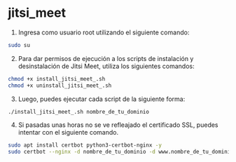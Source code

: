 # jitsi_meet

1. Ingresa como usuario root utilizando el siguiente comando:

```sh
sudo su
```

2. Para dar permisos de ejecución a los scripts de instalación y desinstalación de Jitsi Meet,       utiliza los siguientes comandos:

```sh
chmod +x install_jitsi_meet_.sh
chmod +x uninstall_jitsi_meet_.sh
```

3. Luego, puedes ejecutar cada script de la siguiente forma:

```sh
./install_jitsi_meet_.sh nombre_de_tu_dominio
```

4. Si pasadas unas horas no se ve refleajado el certificado SSL, 
    puedes intentar con el siguiente comando.

```sh
sudo apt install certbot python3-certbot-nginx -y
sudo certbot --nginx -d nombre_de_tu_dominio -d www.nombre_de_tu_dominio
```    

